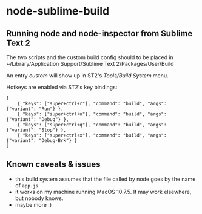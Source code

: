 node-sublime-build
==================
## Running node and node-inspector from Sublime Text 2

The two scripts and the custom build config should to be placed in    ~/Library/Application Support/Sublime Text 2/Packages/User/Build

An entry _custom_ will show up in ST2's _Tools/Build System_ menu.

Hotkeys are enabled via ST2's key bindings:

	[
		{ "keys": ["super+ctrl+r"], "command": "build", "args": {"variant": "Run"} },
		{ "keys": ["super+ctrl+u"], "command": "build", "args": {"variant": "Debug"} },
		{ "keys": ["super+ctrl+q"], "command": "build", "args": {"variant": "Stop"} },
		{ "keys": ["super+ctrl+x"], "command": "build", "args": {"variant": "Debug-Brk"} }
	]

## Known caveats & issues

- this build system assumes that the file called by node goes by the name of `app.js`
- it works on my machine running MacOS 10.7.5. It may work elsewhere, but nobody knows.
- maybe more :)


